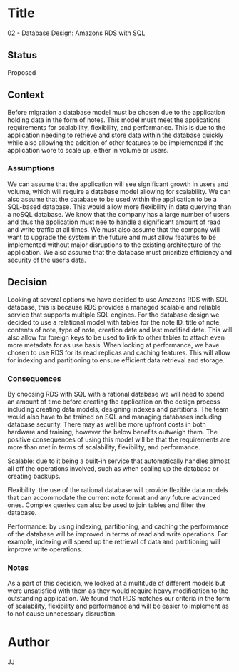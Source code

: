 # Title
02 - Database Design: Amazons RDS with SQL

## Status
Proposed

## Context
Before migration a database model must be chosen due to the application holding data in the form of notes. This model must meet the applications requirements for scalability, flexibility, and performance. This is due to the application needing to retrieve and store data within the database quickly while also allowing the addition of other features to be implemented if the application wore to scale up, either in volume or users.

### Assumptions
We can assume that the application will see significant growth in users and volume, which will require a database model allowing for scalability. We can also assume that the database to be used within the application to be a SQL-based database. This would allow more flexibility in data querying than a noSQL database. We know that the company has a large number of users and thus the application must nee to handle a significant amount of read and write traffic at all times. We must also assume that the company will want to upgrade the system in the future and must allow features to be implemented without major disruptions to the existing architecture of the application. We also assume that the database must prioritize efficiency and security of the user’s data.

## Decision
Looking at several options we have decided to use Amazons RDS with SQL database, this is because RDS provides a managed scalable and reliable service that supports multiple SQL engines. For the database design we decided to use a relational model with tables for the note ID, title of note, contents of note, type of note, creation date and last modified date. This will also allow for foreign keys to be used to link to other tables to attach even more metadata for as use basis. When looking at performance, we have chosen to use RDS for its read replicas and caching features. This will allow for indexing and partitioning to ensure efficient data retrieval and storage.

### Consequences
By choosing RDS with SQL with a rational database we will need to spend an amount of time before creating the application on the design process including creating data models, designing indexes and partitions. The team would also have to be trained on SQL and managing databases including database security. There may as well be more upfront costs in both hardware and training, however the below benefits outweigh them.
The positive consequences of using this model will be that the requirements are more than met in terms of scalability, flexibility, and performance. 

Scalable: due to it being a built-in service that automatically handles almost all off the operations involved, such as when scaling up the database or creating backups. 

Flexibility: the use of the rational database will provide flexible data models that can accommodate the current note format and any future advanced ones. Complex queries can also be used to join tables and filter the database. 

Performance: by using indexing, partitioning, and caching the performance of the database will be improved in terms of read and write operations. For example, indexing will speed up the retrieval of data and partitioning will improve write operations.

### Notes
As a part of this decision, we looked at a multitude of different models but were unsatisfied with them as they would require heavy modification to the outstanding application. We found that RDS matches our criteria in the form of scalability, flexibility and performance and will be easier to implement as to not cause unnecessary disruption.

# Author 
JJ 